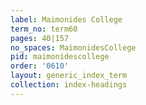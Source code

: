```yaml
---
label: Maimonides College
term_no: term60
pages: 40|157
no_spaces: MaimonidesCollege
pid: maimonidescollege
order: '0610'
layout: generic_index_term
collection: index-headings
---
```

